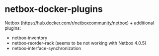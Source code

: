 # netbox-docker-plugins

Netbox (https://hub.docker.com/r/netboxcommunity/netbox) + additional plugins:
- netbox-inventory
- netbox-reorder-rack (seems to be not working with Netbox 4.0.5)
- netbox-interface-synchronization